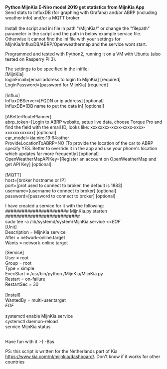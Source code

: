 <strong>Python MijnKia E-Niro model 2019 get statistics from MijnKia App</strong><br>
Send stats to InfluxDB (for graphing with Grafana) and/or ABRP (including weather info) and/or a MQTT broker<br>
<br>
Install the script and ini file in path "/MijnKia/" or change the "filepath" parameter in the script and the path in below example service file. Otherwise it cannot find the ini file with your settings for MijnKia/InfluxDB/ABRP/Openweathermap and the service wont start.

Programmed and tested with Python2, running it on a VM with Ubuntu (also tested on Rasperry PI 3).

The settings to be specified in the inifile:<br>
[MijnKia]<br>
loginEmail=[email address to login to MijnKia] [required]<br>
LoginPassword=[password for MijnKia] [required]<br>
<br>
[Influx]<br>
InfluxDBServer=[FQDN or ip address] [optional]<br>
InfluxDB=[DB name to put the data in] [optional]<br>
<br>
[ABetterRoutePlanner]<br>
abrp_token=[Login to ABRP website, setup live data, choose Torque Pro and find the field with the email ID, looks like: xxxxxxxx-xxxx-xxxx-xxxx-xxxxxxxxxxxx]  [optional]<br>
car_model=kia:niro:19:64:other<br>
ProvideLocationToABRP=NO [To provide the location of the car to ABRP specify YES. Better to override it in the app and use your phone's location which updates far more frequently]  [optional]<br>
OpenWeatherMapAPIKey=[Register an account on OpenWeatherMap and get API Key] [optional]<br>
<br>
[MQTT]<br>
host=[broker hostname or IP]<br>
port=[prot used to connect to broker. the default is 1883]<br>
username=[username to connect to broker] [optional]<br>
password=[password to connect to broker] [optional]<br>


I have created a service for it with the following:<br>
####################### MijnKia.py starten ###########################<br>
sudo tee -a /lib/systemd/system/MijnKia.service <<_EOF_<br>
[Unit]<br>
Description = MijnKia service<br>
After = network-online.target<br>
Wants = network-online.target<br>

[Service]<br>
User = root<br>
Group = root<br>
Type = simple<br>
ExecStart = /usr/bin/python /MijnKia/MijnKia.py<br>
Restart = on-failure<br>
RestartSec = 30<br>
<br>
[Install]<br>
WantedBy = multi-user.target<br>
_EOF_<br>
<br>
systemctl enable MijnKia.service<br>
systemctl daemon-reload<br>
service MijnKia status<br>
<br>

Have fun with it :-) -Bas

PS: this script is written for the Netherlands part of Kia https://www.kia.com/nl/mijnkia/dashboard/. Don't know if it works for other countries
